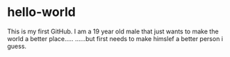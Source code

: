 # hello-world
This is my first GitHub. I am a 19 year old male that just wants to make the world a better place..... 
......but first needs to make himslef a better person i guess. 
